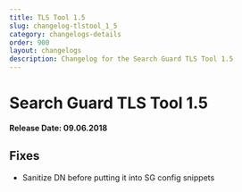 ```yaml
---
title: TLS Tool 1.5
slug: changelog-tlstool_1_5
category: changelogs-details
order: 900
layout: changelogs
description: Changelog for the Search Guard TLS Tool 1.5
---
```


<!---
Copryight 2010 floragunn GmbH
-->

# Search Guard TLS Tool 1.5

**Release Date: 09.06.2018**

## Fixes

* Sanitize DN before putting it into SG config snippets